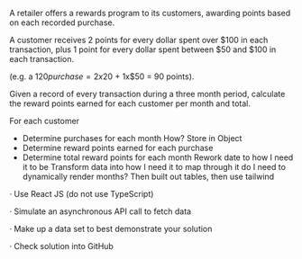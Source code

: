 A retailer offers a rewards program to its customers, awarding points based on each recorded purchase.

A customer receives 2 points for every dollar spent over $100 in each transaction, plus 1 point for every dollar spent between $50 and $100 in each transaction.

(e.g. a $120 purchase = 2x$20 + 1x$50 = 90 points).

Given a record of every transaction during a three month period, calculate the reward points earned for each customer per month and total.

For each customer
  * Determine purchases for each month How? Store in Object
  * Determine reward points earned for each purchase
  * Determine total reward points for each month
 Rework date to how I need it to be
 Transform data into how I need it to map through it
 do I need to dynamically render months?
 Then built out tables,
 then use tailwind


· Use React JS (do not use TypeScript)

· Simulate an asynchronous API call to fetch data

· Make up a data set to best demonstrate your solution

· Check solution into GitHub